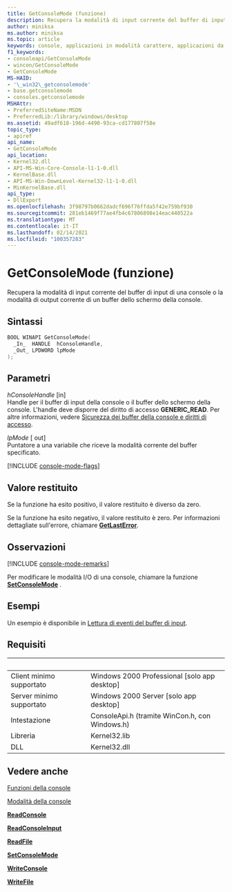 ```yaml
---
title: GetConsoleMode (funzione)
description: Recupera la modalità di input corrente del buffer di input di una console o la modalità di output corrente di un buffer dello schermo della console.
author: miniksa
ms.author: miniksa
ms.topic: article
keywords: console, applicazioni in modalità carattere, applicazioni da riga di comando, applicazioni di terminale, api della console
f1_keywords:
- consoleapi/GetConsoleMode
- wincon/GetConsoleMode
- GetConsoleMode
MS-HAID:
- '\_win32\_getconsolemode'
- base.getconsolemode
- consoles.getconsolemode
MSHAttr:
- PreferredSiteName:MSDN
- PreferredLib:/library/windows/desktop
ms.assetid: 49adf618-196d-4490-93ca-cd177807f58e
topic_type:
- apiref
api_name:
- GetConsoleMode
api_location:
- Kernel32.dll
- API-MS-Win-Core-Console-l1-1-0.dll
- KernelBase.dll
- API-MS-Win-DownLevel-Kernel32-l1-1-0.dll
- MinKernelBase.dll
api_type:
- DllExport
ms.openlocfilehash: 3f98797b0662dadcf696f76ffda5f42e759bf930
ms.sourcegitcommit: 281eb1469f77ae4fb4c67806898e14eac440522a
ms.translationtype: MT
ms.contentlocale: it-IT
ms.lasthandoff: 02/14/2021
ms.locfileid: "100357283"
---
```

# <a name="getconsolemode-function"></a>GetConsoleMode (funzione)

Recupera la modalità di input corrente del buffer di input di una console o la modalità di output corrente di un buffer dello schermo della console.

## <a name="syntax"></a>Sintassi

```C
BOOL WINAPI GetConsoleMode(
  _In_  HANDLE  hConsoleHandle,
  _Out_ LPDWORD lpMode
);
```

## <a name="parameters"></a>Parametri

*hConsoleHandle* \[in\]  
Handle per il buffer di input della console o il buffer dello schermo della console. L'handle deve disporre del diritto di accesso **GENERIC\_READ**. Per altre informazioni, vedere [Sicurezza dei buffer della console e diritti di accesso](console-buffer-security-and-access-rights.md).

*lpMode* \[ out\]  
Puntatore a una variabile che riceve la modalità corrente del buffer specificato.

[!INCLUDE [console-mode-flags](./includes/console-mode-flags.md)]

## <a name="return-value"></a>Valore restituito

Se la funzione ha esito positivo, il valore restituito è diverso da zero.

Se la funzione ha esito negativo, il valore restituito è zero. Per informazioni dettagliate sull'errore, chiamare [**GetLastError**](/windows/win32/api/errhandlingapi/nf-errhandlingapi-getlasterror).

## <a name="remarks"></a>Osservazioni

[!INCLUDE [console-mode-remarks](./includes/console-mode-remarks.md)]

Per modificare le modalità I/O di una console, chiamare la funzione [**SetConsoleMode**](setconsolemode.md) .

## <a name="examples"></a>Esempi

Un esempio è disponibile in [Lettura di eventi del buffer di input](reading-input-buffer-events.md).

## <a name="requirements"></a>Requisiti

| &nbsp; | &nbsp; |
|-|-|
| Client minimo supportato | Windows 2000 Professional \[solo app desktop\] |
| Server minimo supportato | Windows 2000 Server \[solo app desktop\] |
| Intestazione | ConsoleApi.h (tramite WinCon.h, con Windows.h) |
| Libreria | Kernel32.lib |
| DLL | Kernel32.dll |

## <a name="see-also"></a>Vedere anche

[Funzioni della console](console-functions.md)

[Modalità della console](console-modes.md)

[**ReadConsole**](readconsole.md)

[**ReadConsoleInput**](readconsoleinput.md)

[**ReadFile**](/windows/win32/api/fileapi/nf-fileapi-readfile)

[**SetConsoleMode**](setconsolemode.md)

[**WriteConsole**](writeconsole.md)

[**WriteFile**](/windows/win32/api/fileapi/nf-fileapi-writefile)